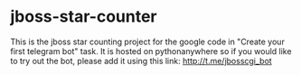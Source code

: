 # jboss-star-counter
This is the jboss star counting project for the google code in "Create your first telegram bot" task. It is hosted on pythonanywhere so if you would like to try out the bot, please add it using this link: http://t.me/jbosscgi_bot
